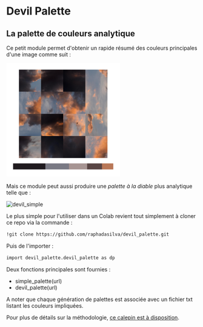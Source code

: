 # Devil Palette
## La palette de couleurs analytique

Ce petit module permet d'obtenir un rapide résumé des couleurs principales d'une image comme suit :

<img src="https://github.com/raphadasilva/chambre_noire-/blob/main/devil_palette/img/palette.jpg?raw=true" alt="palette_simple" width="300"/>

Mais ce module peut aussi produire une *palette à la diable* plus analytique telle que :

<img src="https://github.com/raphadasilva/chambre_noire-/blob/main/devil_palette/img/devil_palette.jpg?raw=true" alt="devil_simple" width="300"/>

Le plus simple pour l'utiliser dans un Colab revient tout simplement à cloner ce repo via la commande :

```sh
!git clone https://github.com/raphadasilva/devil_palette.git
```

Puis de l'importer :

```sh
import devil_palette.devil_palette as dp
```
Deux fonctions principales sont fournies :
* simple_palette(url)
* devil_palette(url)

A noter que chaque génération de palettes est associée avec un fichier txt listant les couleurs impliquées.

Pour plus de détails sur la méthodologie, [ce calepin est à disposition]([https://github.com/raphadasilva/chambre_noire-/blob/main/devil_palette/img/palette.jpg](https://github.com/raphadasilva/chambre_noire-/blob/main/devil_palette/devil_palette_analyse_et_discretisation_des_couleurs_d'une_image_PIL_analysis_picture_colors.ipynb)https://github.com/raphadasilva/chambre_noire-/blob/main/devil_palette/devil_palette_analyse_et_discretisation_des_couleurs_d'une_image_PIL_analysis_picture_colors.ipynb).
